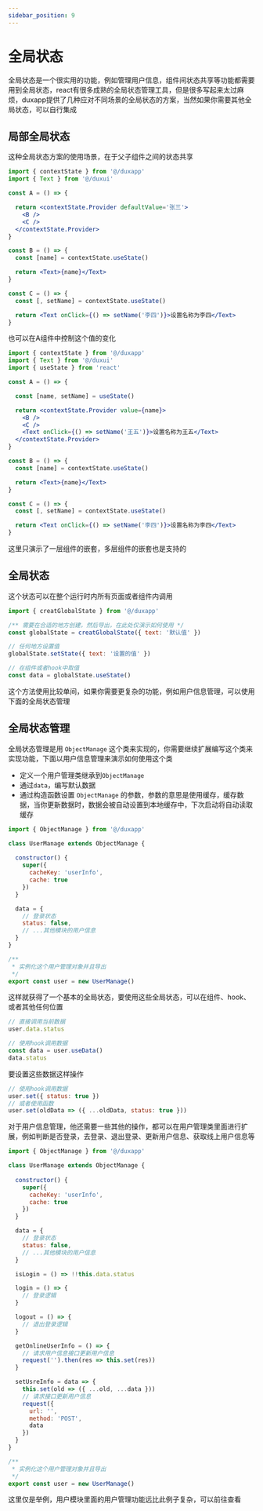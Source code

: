 ```yaml
---
sidebar_position: 9
---
```


# 全局状态

全局状态是一个很实用的功能，例如管理用户信息，组件间状态共享等功能都需要用到全局状态，react有很多成熟的全局状态管理工具，但是很多写起来太过麻烦，duxapp提供了几种应对不同场景的全局状态的方案，当然如果你需要其他全局状态，可以自行集成

## 局部全局状态

这种全局状态方案的使用场景，在于父子组件之间的状态共享

```jsx
import { contextState } from '@/duxapp'
import { Text } from '@/duxui'

const A = () => {

  return <contextState.Provider defaultValue='张三'>
    <B />
    <C />
  </contextState.Provider>
}

const B = () => {
  const [name] = contextState.useState()

  return <Text>{name}</Text>
}

const C = () => {
  const [, setName] = contextState.useState()

  return <Text onClick={() => setName('李四')}>设置名称为李四</Text>
}
```

也可以在A组件中控制这个值的变化

```jsx
import { contextState } from '@/duxapp'
import { Text } from '@/duxui'
import { useState } from 'react'

const A = () => {

  const [name, setName] = useState()

  return <contextState.Provider value={name}>
    <B />
    <C />
    <Text onClick={() => setName('王五')}>设置名称为王五</Text>
  </contextState.Provider>
}

const B = () => {
  const [name] = contextState.useState()

  return <Text>{name}</Text>
}

const C = () => {
  const [, setName] = contextState.useState()

  return <Text onClick={() => setName('李四')}>设置名称为李四</Text>
}

```

这里只演示了一层组件的嵌套，多层组件的嵌套也是支持的

## 全局状态

这个状态可以在整个运行时内所有页面或者组件内调用

```js
import { creatGlobalState } from '@/duxapp'

/** 需要在合适的地方创建，然后导出，在此处仅演示如何使用 */
const globalState = creatGlobalState({ text: '默认值' })

// 任何地方设置值
globalState.setState({ text: '设置的值' })

// 在组件或者hook中取值
const data = globalState.useState()
```

这个方法使用比较单间，如果你需要更复杂的功能，例如用户信息管理，可以使用下面的全局状态管理

## 全局状态管理

全局状态管理是用 `ObjectManage` 这个类来实现的，你需要继续扩展编写这个类来实现功能，下面以用户信息管理来演示如何使用这个类

- 定义一个用户管理类继承到`ObjectManage`
- 通过`data`，编写默认数据
- 通过构造函数设置 `ObjectManage` 的参数，参数的意思是使用缓存，缓存数据，当你更新数据时，数据会被自动设置到本地缓存中，下次启动将自动读取缓存

```js
import { ObjectManage } from '@/duxapp'

class UserManage extends ObjectManage {
  
  constructor() {
    super({
      cacheKey: 'userInfo',
      cache: true
    })
  }

  data = {
    // 登录状态
    status: false,
    // ...其他模块的用户信息
  }
}

/**
 * 实例化这个用户管理对象并且导出
 */
export const user = new UserManage()
```

这样就获得了一个基本的全局状态，要使用这些全局状态，可以在组件、hook、或者其他任何位置
```js
// 直接调用当前数据
user.data.status

// 使用hook调用数据
const data = user.useData()
data.status
```

要设置这些数据这样操作
```js
// 使用hook调用数据
user.set({ status: true })
// 或者使用函数
user.set(oldData => ({ ...oldData, status: true }))
```

对于用户信息管理，他还需要一些其他的操作，都可以在用户管理类里面进行扩展，例如判断是否登录，去登录、退出登录、更新用户信息、获取线上用户信息等

```js
import { ObjectManage } from '@/duxapp'

class UserManage extends ObjectManage {
  
  constructor() {
    super({
      cacheKey: 'userInfo',
      cache: true
    })
  }

  data = {
    // 登录状态
    status: false,
    // ...其他模块的用户信息
  }

  isLogin = () => !!this.data.status

  login = () => {
    // 登录逻辑
  }

  logout = () => {
    // 退出登录逻辑
  }

  getOnlineUserInfo = () => {
    // 请求用户信息接口更新用户信息
    request('').then(res => this.set(res))
  }

  setUsreInfo = data => {
    this.set(old => ({ ...old, ...data }))
    // 请求接口更新用户信息
    request({
      url: '',
      method: 'POST',
      data
    })
  }
}

/**
 * 实例化这个用户管理对象并且导出
 */
export const user = new UserManage()
```

这里仅是举例，用户模块里面的用户管理功能远比此例子复杂，可以前往查看
